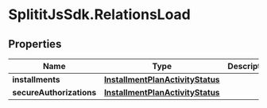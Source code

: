 # SplititJsSdk.RelationsLoad

## Properties

Name | Type | Description | Notes
------------ | ------------- | ------------- | -------------
**installments** | [**InstallmentPlanActivityStatus**](InstallmentPlanActivityStatus.md) |  | 
**secureAuthorizations** | [**InstallmentPlanActivityStatus**](InstallmentPlanActivityStatus.md) |  | 


